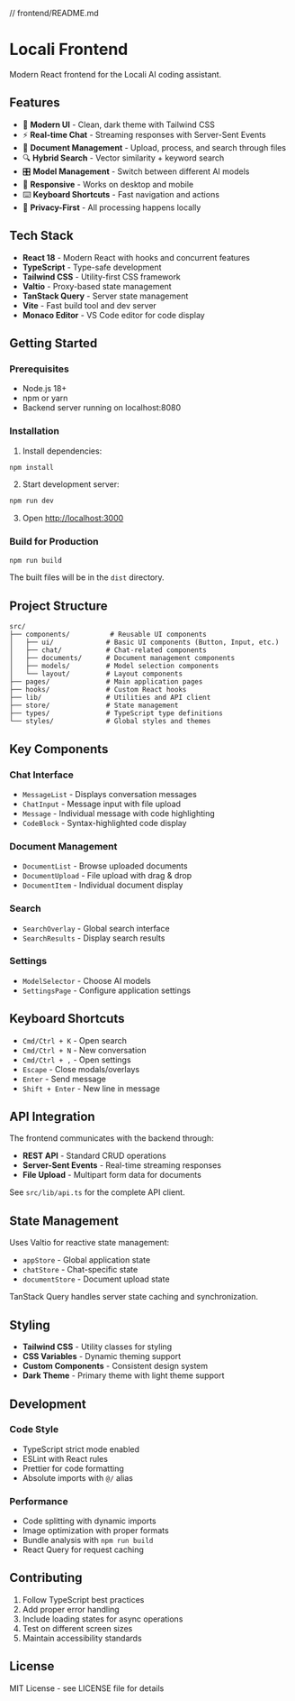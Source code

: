 // frontend/README.md

# Locali Frontend

Modern React frontend for the Locali AI coding assistant.

## Features

- 🎨 **Modern UI** - Clean, dark theme with Tailwind CSS
- ⚡ **Real-time Chat** - Streaming responses with Server-Sent Events
- 📁 **Document Management** - Upload, process, and search through files
- 🔍 **Hybrid Search** - Vector similarity + keyword search
- 🎛️ **Model Management** - Switch between different AI models
- 📱 **Responsive** - Works on desktop and mobile
- ⌨️ **Keyboard Shortcuts** - Fast navigation and actions
- 🔐 **Privacy-First** - All processing happens locally

## Tech Stack

- **React 18** - Modern React with hooks and concurrent features
- **TypeScript** - Type-safe development
- **Tailwind CSS** - Utility-first CSS framework
- **Valtio** - Proxy-based state management
- **TanStack Query** - Server state management
- **Vite** - Fast build tool and dev server
- **Monaco Editor** - VS Code editor for code display

## Getting Started

### Prerequisites

- Node.js 18+ 
- npm or yarn
- Backend server running on localhost:8080

### Installation

1. Install dependencies:
```bash
npm install
```

2. Start development server:
```bash
npm run dev
```

3. Open [http://localhost:3000](http://localhost:3000)

### Build for Production

```bash
npm run build
```

The built files will be in the `dist` directory.

## Project Structure

```
src/
├── components/          # Reusable UI components
│   ├── ui/             # Basic UI components (Button, Input, etc.)
│   ├── chat/           # Chat-related components
│   ├── documents/      # Document management components
│   ├── models/         # Model selection components
│   └── layout/         # Layout components
├── pages/              # Main application pages
├── hooks/              # Custom React hooks
├── lib/                # Utilities and API client
├── store/              # State management
├── types/              # TypeScript type definitions
└── styles/             # Global styles and themes
```

## Key Components

### Chat Interface
- `MessageList` - Displays conversation messages
- `ChatInput` - Message input with file upload
- `Message` - Individual message with code highlighting
- `CodeBlock` - Syntax-highlighted code display

### Document Management
- `DocumentList` - Browse uploaded documents
- `DocumentUpload` - File upload with drag & drop
- `DocumentItem` - Individual document display

### Search
- `SearchOverlay` - Global search interface
- `SearchResults` - Display search results

### Settings
- `ModelSelector` - Choose AI models
- `SettingsPage` - Configure application settings

## Keyboard Shortcuts

- `Cmd/Ctrl + K` - Open search
- `Cmd/Ctrl + N` - New conversation
- `Cmd/Ctrl + ,` - Open settings
- `Escape` - Close modals/overlays
- `Enter` - Send message
- `Shift + Enter` - New line in message

## API Integration

The frontend communicates with the backend through:

- **REST API** - Standard CRUD operations
- **Server-Sent Events** - Real-time streaming responses
- **File Upload** - Multipart form data for documents

See `src/lib/api.ts` for the complete API client.

## State Management

Uses Valtio for reactive state management:

- `appStore` - Global application state
- `chatStore` - Chat-specific state  
- `documentStore` - Document upload state

TanStack Query handles server state caching and synchronization.

## Styling

- **Tailwind CSS** - Utility classes for styling
- **CSS Variables** - Dynamic theming support
- **Custom Components** - Consistent design system
- **Dark Theme** - Primary theme with light theme support

## Development

### Code Style

- TypeScript strict mode enabled
- ESLint with React rules
- Prettier for code formatting
- Absolute imports with `@/` alias

### Performance

- Code splitting with dynamic imports
- Image optimization with proper formats
- Bundle analysis with `npm run build`
- React Query for request caching

## Contributing

1. Follow TypeScript best practices
2. Add proper error handling
3. Include loading states for async operations
4. Test on different screen sizes
5. Maintain accessibility standards

## License

MIT License - see LICENSE file for details